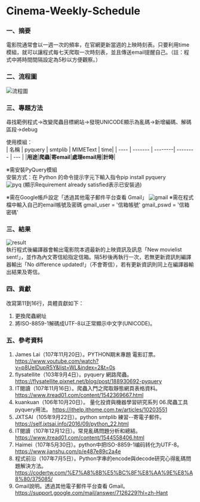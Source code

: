 # Cinema-Weekly-Schedule

### 一、摘要
電影院通常會以一週一次的頻率，在官網更新當週的上映時刻表。只要利用time模組，就可以讓程式每七天爬取一次時刻表，並且傳送email提醒自己。（註：程式中將時間間隔設定為5秒以方便觀察。）

### 二、流程圖
![流程圖](https://i.imgur.com/3HUMa8L.png)  

### 三、專題方法
尋找範例程式→改變爬蟲目標網站→發現UNICODE顯示為亂碼→新增編碼、解碼區段→debug  

使用模組：  
| 名稱 | pyquery | smtplib | MIMEText | time|
| ---- | ------- | --------| -------- | --- |
|**用途**|**爬蟲**|**寄email**|**處理email用**|**計時**|

※需安裝PyQuery模組  
安裝方式：在 Python 的命令提示字元下輸入指令pip install pyquery  
![pyq](https://i.imgur.com/3oB4rD9.png)
(顯示Requirement already satisfied表示已安裝過)

※需在Google帳戶設定「透過其他電子郵件平台查看 Gmail」 
![gmail](https://imgur.com/y6JBaMo)
※需在程式檔中輸入自己的email帳號及密碼
gmail_user = '信箱帳號'
gmail_pswd = '信箱密碼'

### 三、結果
![result](https://i.imgur.com/sdGcgB6.png)  
執行程式後編譯器會輸出電影院本週最新的上映資訊及訊息「New movielist sent!」，並作為內文寄信給指定信箱。隔5秒後再執行一次，若無更新資訊則編譯器輸出「No difference updated!」（不會寄信），若有更新資訊則同上在編譯器輸出結果及寄信。

### 四、貢獻
改寫第11到16行，具體貢獻如下：
1. 更換爬蟲網址
2. 將ISO-8859-1解碼成UTF-8以正常顯示中文字(UNICODE)。

### 五、參考資料
1. James Lai（107年11月20日）。PYTHON期末專題 電影訂票。 https://www.youtube.com/watch?v=p8UeIDupR5Y&list=WL&index=2&t=0s
2. flysatellite（103年9月4日）。pyquery 網路爬蟲。 https://flysatellite.pixnet.net/blog/post/188930692-pyquery
3. IT閱讀（107年11月16日）。爬蟲入門之爬取靜態網頁表格資料。 https://www.itread01.com/content/1542369667.html
4. kuankuan（106年10月20日）。 量化投資與機器學習研究系列 06.爬蟲工具pyquery用法。 https://ithelp.ithome.com.tw/articles/10203551
5. JXTSAI（105年9月22日）。python smtplib 練習--寄電子郵件。 https://self.jxtsai.info/2016/09/python_22.html
6. IT閱讀（107年12月12日）。常見亂碼問題分析和總結。 https://www.itread01.com/content/1544558406.html
7. Haimei（107年5月30日）。python中把ISO-8859-1编码转化为UTF-8。 https://www.jianshu.com/p/e487e89c2a4e
8. 程式前沿（107年7月5日）。Python字串的encode與decode研究心得亂碼問題解決方法。 https://codertw.com/%E7%A8%8B%E5%BC%8F%E8%AA%9E%E8%A8%80/375085/
9. Gmail說明。透過其他電子郵件平台查看 Gmail。 https://support.google.com/mail/answer/7126229?hl=zh-Hant
